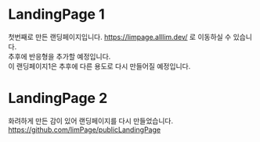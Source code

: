 # LandingPage 1
첫번째로 만든 랜딩페이지입니다. https://limpage.alllim.dev/ 로 이동하실 수 있습니다.<br/>
추후에 반응형을 추가할 예정입니다.<br/>
이 랜딩페이지1은 추후에 다른 용도로 다시 만들어질 예정입니다.<br/>
# LandingPage 2
화려하게 만든 감이 있어 랜딩페이지를 다시 만들었습니다. https://github.com/limPage/publicLandingPage <br/>


